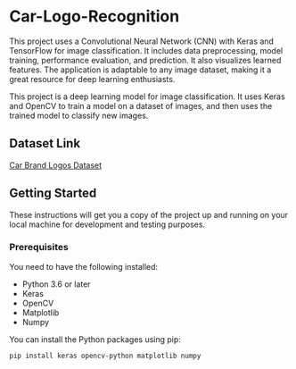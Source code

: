 # Car-Logo-Recognition
This project uses a Convolutional Neural Network (CNN) with Keras and TensorFlow for image classification. It includes data preprocessing, model training, performance evaluation, and prediction. It also visualizes learned features. The application is adaptable to any image dataset, making it a great resource for deep learning enthusiasts.

This project is a deep learning model for image classification. It uses Keras and OpenCV to train a model on a dataset of images, and then uses the trained model to classify new images.

## Dataset Link
[Car Brand Logos Dataset](https://www.kaggle.com/datasets/volkandl/car-brand-logos)

## Getting Started

These instructions will get you a copy of the project up and running on your local machine for development and testing purposes.

### Prerequisites

You need to have the following installed:

- Python 3.6 or later
- Keras
- OpenCV
- Matplotlib
- Numpy

You can install the Python packages using pip:

```bash
pip install keras opencv-python matplotlib numpy
